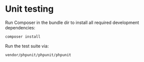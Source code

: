 Unit testing
============
 	 
Run Composer in the bundle dir to install all required development dependencies:	 
 	 
``` bash
composer install
```
 	 
Run the test suite via:
``` bash
vendor/phpunit/phpunit/phpunit
```

